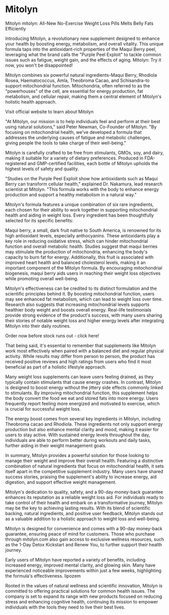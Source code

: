 # Mitolyn
Mitolyn
mitolyn: All-New No-Exercise Weight Loss Pills Melts Belly Fats Efficiently 

Introducing Mitolyn, a revolutionary new supplement designed to enhance your health by boosting energy, metabolism, and overall vitality. This unique formula taps into the antioxidant-rich properties of the Maqui Berry peel, leveraging what the brand calls the "Purple Peel Exploit" to tackle common issues such as fatigue, weight gain, and the effects of aging. Mitolyn: Try it now, you won't be disappointed!

Mitolyn combines six powerful natural ingredients-Maqui Berry, Rhodiola Rosea, Haematococcus, Amla, Theobroma Cacao, and Schisandra-to support mitochondrial function. Mitochondria, often referred to as the "powerhouses" of the cell, are essential for energy production, fat metabolism, and cellular repair, making them a central element of Mitolyn's holistic health approach.

Visit official website to learn about Mitolyn

"At Mitolyn, our mission is to help individuals feel and perform at their best using natural solutions," said Peter Newman, Co-Founder of Mitolyn. "By focusing on mitochondrial health, we've developed a formula that addresses the underlying causes of fatigue and metabolic challenges, giving people the tools to take charge of their well-being."

Mitolyn is carefully crafted to be free from stimulants, GMOs, soy, and dairy, making it suitable for a variety of dietary preferences. Produced in FDA-registered and GMP-certified facilities, each bottle of Mitolyn upholds the highest levels of safety and quality.


"Studies on the Purple Peel Exploit show how antioxidants such as Maqui Berry can transform cellular health," explained Dr. Nakamura, lead research scientist at Mitolyn. "This formula works with the body to enhance energy production and support a healthy metabolism in a natural way."

Mitolyn's formula features a unique combination of six rare ingredients, each chosen for their ability to work together in supporting mitochondrial health and aiding in weight loss. Every ingredient has been thoughtfully selected for its specific benefits:


Maqui berry, a small, dark fruit native to South America, is renowned for its high antioxidant levels, especially anthocyanins. These antioxidants play a key role in reducing oxidative stress, which can hinder mitochondrial function and overall metabolic health. Studies suggest that maqui berries may stimulate the production of mitochondria, enhancing the body's capacity to burn fat for energy. Additionally, this fruit is associated with improved heart health and balanced cholesterol levels, making it an important component of the Mitolyn formula. By encouraging mitochondrial biogenesis, maqui berry aids users in reaching their weight loss objectives while promoting overall well-being.

Mitolyn's effectiveness can be credited to its distinct formulation and the scientific principles behind it. By boosting mitochondrial function, users may see enhanced fat metabolism, which can lead to weight loss over time. Research also suggests that increasing mitochondrial levels supports healthier body weight and boosts overall energy. Real-life testimonials provide strong evidence of the product's success, with many users sharing their stories of notable weight loss and higher energy levels after integrating Mitolyn into their daily routines.

Order now before stock runs out - click here!

That being said, it's essential to remember that supplements like Mitolyn work most effectively when paired with a balanced diet and regular physical activity. While results may differ from person to person, the product has received positive reviews and high ratings from users who find it most beneficial as part of a holistic lifestyle approach.

Many weight loss supplements can leave users feeling drained, as they typically contain stimulants that cause energy crashes. In contrast, Mitolyn is designed to boost energy without the jittery side effects commonly linked to stimulants. By improving mitochondrial function, this supplement helps the body convert the food we eat and stored fats into more energy. Users frequently report feeling more energized and motivated to exercise, which is crucial for successful weight loss.


The energy boost comes from several key ingredients in Mitolyn, including Theobroma cacao and Rhodiola. These ingredients not only support energy production but also enhance mental clarity and mood, making it easier for users to stay active. With sustained energy levels throughout the day, individuals are able to perform better during workouts and daily tasks, further aiding in their weight management goals.

In summary, Mitolyn provides a powerful solution for those looking to manage their weight and improve their overall health. Featuring a distinctive combination of natural ingredients that focus on mitochondrial health, it sets itself apart in the competitive supplement industry. Many users have shared success stories, praising the supplement's ability to increase energy, aid digestion, and support effective weight management.

Mitolyn's dedication to quality, safety, and a 90-day money-back guarantee enhances its reputation as a reliable weight loss aid. For individuals ready to take control of their health and embark on a transformative journey, Mitolyn may be the key to achieving lasting results. With its blend of scientific backing, natural ingredients, and positive user feedback, Mitolyn stands out as a valuable addition to a holistic approach to weight loss and well-being.


Mitolyn is designed for convenience and comes with a 90-day money-back guarantee, ensuring peace of mind for customers. Those who purchase through mitolyn.com also gain access to exclusive wellness resources, such as the 1-Day Detox Kickstart and Renew You, to further support their health journey.

Early users of Mitolyn have reported a variety of benefits, including increased energy, improved mental clarity, and glowing skin. Many have experienced noticeable improvements within just a few weeks, highlighting the formula's effectiveness. lipozem

Rooted in the values of natural wellness and scientific innovation, Mitolyn is committed to offering practical solutions for common health issues. The company is set to expand its range with new products focused on reducing stress and enhancing cognitive health, continuing its mission to empower individuals with the tools they need to live their best lives.
